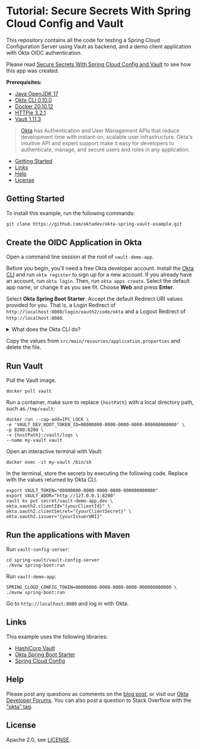 # Tutorial: Secure Secrets With Spring Cloud Config and Vault

This repository contains all the code for testing a Spring Cloud Configuration Server using Vault as backend, and a demo client application with Okta OIDC authentication.

Please read [Secure Secrets With Spring Cloud Config and Vault](https://developer.okta.com/blog/2022/10/01/spring-vault) to see how this app was created.

**Prerequisites:**

- [Java OpenJDK 17](https://jdk.java.net/java-se-ri/17)
- [Okta CLI 0.10.0](https://cli.okta.com)
- [Docker 20.10.12](https://docs.docker.com/engine/install/)
- [HTTPie 3.2.1](https://httpie.io/docs/cli/installation)
- [Vault 1.11.3](https://hub.docker.com/_/vault)

> [Okta](https://developer.okta.com/) has Authentication and User Management APIs that reduce development time with instant-on, scalable user infrastructure. Okta's intuitive API and expert support make it easy for developers to authenticate, manage, and secure users and roles in any application.

* [Getting Started](#getting-started)
* [Links](#links)
* [Help](#help)
* [License](#license)

## Getting Started

To install this example, run the following commands:
```bash
git clone https://github.com/oktadev/okta-spring-vault-example.git
```

## Create the OIDC Application in Okta

Open a command line session at the root of `vault-demo-app`.

Before you begin, you’ll need a free Okta developer account. Install the [Okta CLI](https://cli.okta.com/) and run `okta register` to sign up for a new account. If you already have an account, run `okta login`. Then, run `okta apps create`. Select the default app name, or change it as you see fit. Choose **Web** and press **Enter**.

Select **Okta Spring Boot Starter**. Accept the default Redirect URI values provided for you. That is, a Login Redirect of `http://localhost:8080/login/oauth2/code/okta` and a Logout Redirect of `http://localhost:8080`.

<p>
<details>
  <summary>What does the Okta CLI do?</summary>

  The Okta CLI will create an OIDC Web App in your Okta Org. It will add the redirect URIs you specified and grant access to the Everyone group. You will see output like the following when it’s finished:

  ```shell
  Okta application configuration has been written to: /path/to/app/src/main/resources/application.properties
  ```

  Open `src/main/resources/application.properties` to see the issuer and credentials for your app.

  ```shell
  okta.oauth2.issuer=https://dev-133337.okta.com/oauth2/default
  okta.oauth2.client-id=0oab8eb55Kb9jdMIr5d6
  okta.oauth2.client-secret=NEVER-SHOW-SECRETS
  ```

  **NOTE**: You can also use the Okta Admin Console to create your app. See [Create a Spring Boot App](https://developer.okta.com/docs/guides/sign-into-web-app/springboot/create-okta-application/) for more information.

</details>
</p>

Copy the values from `src/main/resources/application.properties` and delete the file.

## Run Vault

Pull the Vault image.

```shell
docker pull vault
```
Run a container, make sure to replace `{hostPath}` with a local directory path, such as `/tmp/vault`:

```shell
docker run --cap-add=IPC_LOCK \
-e 'VAULT_DEV_ROOT_TOKEN_ID=00000000-0000-0000-0000-000000000000' \
-p 8200:8200 \
-v {hostPath}:/vault/logs \
--name my-vault vault
```

Open an interactive terminal with Vault:

```shell
docker exec -it my-vault /bin/sh
```
In the terminal, store the secrets by executing the following code. Replace with the values returned by Okta CLI.

```shell
export VAULT_TOKEN="00000000-0000-0000-0000-000000000000"
export VAULT_ADDR="http://127.0.0.1:8200"
vault kv put secret/vault-demo-app,dev \
okta.oauth2.clientId="{yourClientId}" \
okta.oauth2.clientSecret="{yourClientSecret}" \
okta.oauth2.issuer="{yourIssuerURI}"
```

## Run the applications with Maven

Run `vault-config-server`:

```shell
cd spring-vault/vault-config-server
./mvnw spring-boot:run
```

Run `vault-demo-app`:
```shell
SPRING_CLOUD_CONFIG_TOKEN=00000000-0000-0000-0000-000000000000 \
./mvnw spring-boot:run
```

Go to `http://localhost:8080` and log in with Okta.

## Links

This example uses the following libraries:

* [HashiCorp Vault](https://www.vaultproject.io/)
* [Okta Spring Boot Starter](https://github.com/okta/okta-spring-boot)
* [Spring Cloud Config](https://spring.io/projects/spring-cloud-config)

## Help

Please post any questions as comments on the [blog post](https://developer.okta.com/blog/2022/10/01/spring-vault), or visit our [Okta Developer Forums](https://devforum.okta.com/). You can also post a question to Stack Overflow with the ["okta" tag](https://stackoverflow.com/questions/tagged/okta).

## License

Apache 2.0, see [LICENSE](LICENSE).
